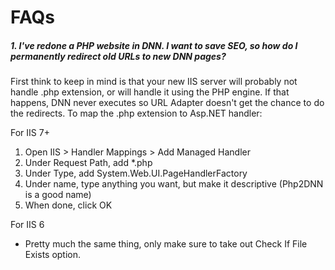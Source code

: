 # FAQs

##### 1. I've redone a PHP website in DNN. I want to save SEO, so how do I permanently redirect old URLs to new DNN pages?

First think to keep in mind is that your new IIS server will probably not handle .php extension, or will handle it using the PHP engine. If that happens, DNN never executes so URL Adapter doesn't get the chance to do the redirects. To map the .php extension to Asp.NET handler:

For IIS 7+
1. Open IIS > Handler Mappings > Add Managed Handler
2. Under Request Path, add *.php
3. Under Type, add System.Web.UI.PageHandlerFactory
4. Under name, type anything you want, but make it descriptive (Php2DNN is a good name)
5. When done, click OK

For IIS 6
* Pretty much the same thing, only make sure to take out Check If File Exists option.